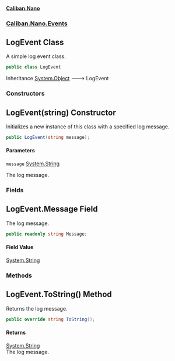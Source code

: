 #### [Caliban.Nano](index.md 'index')
### [Caliban.Nano.Events](Caliban.Nano.Events.md 'Caliban.Nano.Events')

## LogEvent Class

A simple log event class.

```csharp
public class LogEvent
```

Inheritance [System.Object](https://docs.microsoft.com/en-us/dotnet/api/System.Object 'System.Object') &#129106; LogEvent
### Constructors

<a name='Caliban.Nano.Events.LogEvent.LogEvent(string)'></a>

## LogEvent(string) Constructor

Initializes a new instance of this class with a specified log message.

```csharp
public LogEvent(string message);
```
#### Parameters

<a name='Caliban.Nano.Events.LogEvent.LogEvent(string).message'></a>

`message` [System.String](https://docs.microsoft.com/en-us/dotnet/api/System.String 'System.String')

The log message.
### Fields

<a name='Caliban.Nano.Events.LogEvent.Message'></a>

## LogEvent.Message Field

The log message.

```csharp
public readonly string Message;
```

#### Field Value
[System.String](https://docs.microsoft.com/en-us/dotnet/api/System.String 'System.String')
### Methods

<a name='Caliban.Nano.Events.LogEvent.ToString()'></a>

## LogEvent.ToString() Method

Returns the log message.

```csharp
public override string ToString();
```

#### Returns
[System.String](https://docs.microsoft.com/en-us/dotnet/api/System.String 'System.String')  
The log message.